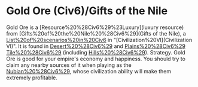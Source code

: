 # Gold Ore (Civ6)/Gifts of the Nile

 Gold Ore is a [Resource%20%28Civ6%29%23Luxury](luxury resource) from [Gifts%20of%20the%20Nile%20%28Civ6%29](Gifts of the Nile), a [List%20of%20scenarios%20in%20Civ6](scenario) in "[Civilization%20VI](Civilization VI)". It is found in [Desert%20%28Civ6%29](Desert) and [Plains%20%28Civ6%29](Plains) [Tile%20%28Civ6%29](tiles) (including [Hills%20%28Civ6%29](Hills)).
Strategy.
 Gold Ore is good for your empire's economy and happiness. You should try to claim any nearby sources of it when playing as the [Nubian%20%28Civ6%29](Nubians), whose civilization ability will make them extremely profitable.